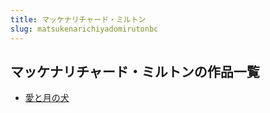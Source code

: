```yaml
---
title: マッケナリチャード・ミルトン
slug: matsukenarichiyadomirutonbc
---
```


## マッケナリチャード・ミルトンの作品一覧

- [愛と月の犬](aitoyuenoquan-fdd)
